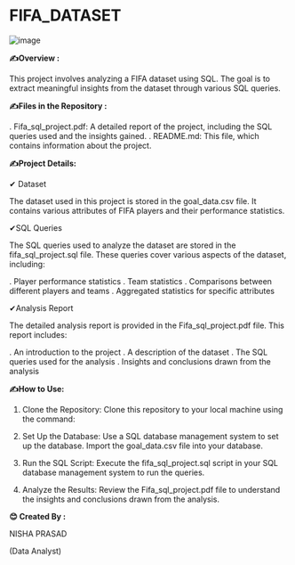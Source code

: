 # FIFA_DATASET
![image](https://github.com/user-attachments/assets/a793441f-760e-4c86-b964-b039b4ffb806)

**✍Overview :**

This project involves analyzing a FIFA dataset using SQL. The goal is to extract meaningful insights from the dataset through various SQL queries.

**✍Files in the Repository :**

.  Fifa_sql_project.pdf: A detailed report of the project, including the SQL queries used and the insights gained.
.  README.md: This file, which contains information about the project.

**✍Project Details:**

 ✔ Dataset
  
The dataset used in this project is stored in the goal_data.csv file. It contains various attributes of FIFA players and their performance statistics.

✔SQL Queries

The SQL queries used to analyze the dataset are stored in the fifa_sql_project.sql file. These queries cover various aspects of the dataset, including:

.  Player performance statistics
.  Team statistics
.  Comparisons between different players and teams
.  Aggregated statistics for specific attributes


✔Analysis Report

The detailed analysis report is provided in the Fifa_sql_project.pdf file. This report includes:

.  An introduction to the project
.  A description of the dataset
.  The SQL queries used for the analysis
.  Insights and conclusions drawn from the analysis


**✍How to Use:**


1. Clone the Repository: Clone this repository to your local machine using the command:

2. Set Up the Database: Use a SQL database management system to set up the database. Import the goal_data.csv file into your database.   

3. Run the SQL Script: Execute the fifa_sql_project.sql script in your SQL database management system to run the queries.

4. Analyze the Results: Review the Fifa_sql_project.pdf file to understand the insights and conclusions drawn from the analysis.

**😊 Created By :**
   
NISHA PRASAD

(Data Analyst)
